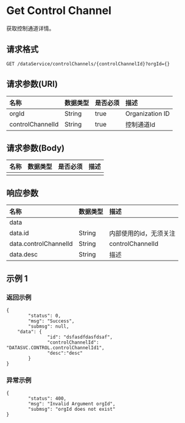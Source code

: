 # Get Control Channel

获取控制通道详情。

## 请求格式

```
GET /dataService/controlChannels/{controlChannelId}?orgId={}
```

## 请求参数(URI)

| **名称**         | **数据类型** | **是否必须** | **描述**        |
|:-----------------|:-------------|:-------------|:----------------|
| orgId            | String       | true         | Organization ID |
| controlChannelId | String       | true         | 控制通道Id      |



## 请求参数(Body)

| **名称** | **数据类型** | **是否必须** | **描述** |
|:---------|:-------------|:-------------|:---------|
|          |              |              |          |



## 响应参数

| **名称**              | **数据类型** | **描述**               |
|:----------------------|:-------------|:-----------------------|
| data                  |              |                        |
| data.id               | String       | 内部使用的id，无须关注 |
| data.controlChannelId | String       | controlChannelId       |
| data.desc             | String       | 描述                   |

## 示例 1

### 返回示例

```
{
        "status": 0,
        "msg": "Success",
        "submsg": null,
    "data": {
               "id": "dsfasdfdasfdsaf",
               "controlChannelId": "DATASVC.CONTROL.controlChannelId1",
               "desc":"desc"
        }
}
```

### 异常示例

```
{
        "status": 400,
        "msg": "Invalid Argument orgId",
        "submsg": "orgId does not exist"
}
```
